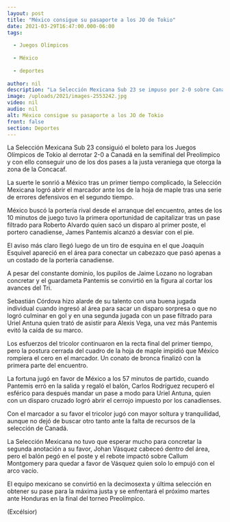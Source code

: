 ```yaml
---
layout: post
title: "México consigue su pasaporte a los JO de Tokio"
date: 2021-03-29T16:47:00.000-06:00
tags:
  
  - Juegos Olímpicos
  
  - México
  
  - deportes
  
author: nil
description: "La Selección Mexicana Sub 23 se impuso por 2-0 sobre Canadá en el Estadio Jalisco y acompañará a Honduras como representantes de Concacaf"
image: /uploads/2021/images-2553242.jpg
video: nil
audio: nil
alt: México consigue su pasaporte a los JO de Tokio
front: false
section: Deportes
---
```


La Selección Mexicana Sub 23 consiguió el boleto para los Juegos Olímpicos de Tokio al derrotar 2-0 a Canadá en la semifinal del Preolímpico y con ello conseguir uno de los dos pases a la justa veraniega que otorga la zona de la Concacaf.

La suerte le sonrió a México tras un primer tiempo complicado, la Selección Mexicana logró abrir el marcador ante los de la hoja de maple tras una serie de errores defensivos en el segundo tiempo.

México buscó la portería rival desde el arranque del encuentro, antes de los 10 minutos de juego tuvo la primera oportunidad de capitalizar tras un pase filtrado para Roberto Alvardo quien sacó un disparo al primer poste, el portero canadiense, James Pantemis alcanzó a desviar con el pie.

El aviso más claro llegó luego de un tiro de esquina en el que Joaquín Esquivel apareció en el área para conectar un cabezazo que pasó apenas a un costado de la portería canadiense.

A pesar del constante dominio, los pupilos de Jaime Lozano no lograban concretar y el guardameta Pantemis se convirtió en la figura al cortar los avances del Tri.

Sebastián Córdova hizo alarde de su talento con una buena jugada individual cuando ingresó al área para sacar un disparo sorpresa o que no logró culminar en gol y en una segunda jugada con un pase filtrado para Uriel Antuna quien trató de asistir para Alexis Vega, una vez más Pantemis evitó la caída de su marco.

Los esfuerzos del tricolor continuaron en la recta final del primer tiempo, pero la postura cerrada del cuadro de la hoja de maple impidió que México rompiera el cero en el marcador. Un conato de bronca finalizó con la primera parte del encuentro.

La fortuna jugó en favor de México a los 57 minutos de partido, cuando Pantemis erró en la salida y regaló el balón, Carlos Rodríguez recuperó el esférico para después mandar un pase a modo para Uriel Antuna, quien con un disparo cruzado logró abrir el cerrojo impuesto por los canadienses.

Con el marcador a su favor el tricolor jugó con mayor soltura y tranquilidad, aunque no dejó de buscar otro tanto ante la falta de recursos de la selección de Canadá.

La Selección Mexicana no tuvo que esperar mucho para concretar la segunda anotación a su favor, Johan Vásquez cabeceó dentro del área, pero el balón pegó en el poste y el rebote impactó sobre Callum Montgomery para quedar a favor de Vásquez quien solo lo empujó con el arco vacío.

El equipo mexicano se convirtió en la decimosexta y última selección en obtener su pase para la máxima justa y se enfrentará el próximo martes ante Honduras en la final del torneo Preolímpico.

(Excélsior)